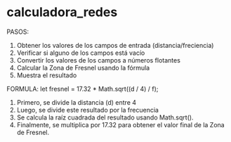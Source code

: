 # calculadora_redes
PASOS:
1) Obtener los valores de los campos de entrada (distancia/freciencia)
2) Verificar si alguno de los campos está vacío
3) Convertir los valores de los campos a números flotantes
4) Calcular la Zona de Fresnel usando la fórmula 
5) Muestra el resultado

FORMULA:
let fresnel = 17.32 * Math.sqrt((d / 4) / f);
1) Primero, se divide la distancia (d) entre 4
2) Luego, se divide este resultado por la frecuencia 
3) Se calcula la raíz cuadrada del resultado usando Math.sqrt().
4) Finalmente, se multiplica por 17.32 para obtener el valor final de la Zona de Fresnel.